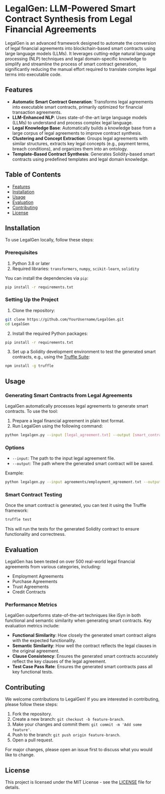 # LegalGen: LLM-Powered Smart Contract Synthesis from Legal Financial Agreements

LegalGen is an advanced framework designed to automate the conversion of legal financial agreements into blockchain-based smart contracts using large language models (LLMs). It leverages cutting-edge natural language processing (NLP) techniques and legal domain-specific knowledge to simplify and streamline the process of smart contract generation, significantly reducing the manual effort required to translate complex legal terms into executable code.

## Features

- **Automatic Smart Contract Generation**: Transforms legal agreements into executable smart contracts, primarily optimized for financial transaction agreements.
- **LLM-Enhanced NLP**: Uses state-of-the-art large language models (LLMs) to understand and process complex legal language.
- **Legal Knowledge Base**: Automatically builds a knowledge base from a large corpus of legal agreements to improve contract synthesis.
- **Clustering and Concept Extraction**: Groups legal agreements with similar structures, extracts key legal concepts (e.g., payment terms, breach conditions), and organizes them into an ontology.
- **Template-Based Contract Synthesis**: Generates Solidity-based smart contracts using predefined templates and legal domain knowledge.

## Table of Contents

- [Features](#features)
- [Installation](#installation)
- [Usage](#usage)
- [Evaluation](#evaluation)
- [Contributing](#contributing)
- [License](#license)

## Installation

To use LegalGen locally, follow these steps:

### Prerequisites

1. Python 3.8 or later
2. Required libraries: `transformers`, `numpy`, `scikit-learn`, `solidity`

You can install the dependencies via `pip`:

```bash
pip install -r requirements.txt
```

### Setting Up the Project

1. Clone the repository:

```bash
git clone https://github.com/YourUsername/LegalGen.git
cd LegalGen
```

2. Install the required Python packages:

```bash
pip install -r requirements.txt
```

3. Set up a Solidity development environment to test the generated smart contracts, e.g., using the [Truffle Suite](https://www.trufflesuite.com/):

```bash
npm install -g truffle
```

## Usage

### Generating Smart Contracts from Legal Agreements

LegalGen automatically processes legal agreements to generate smart contracts. To use the tool:

1. Prepare a legal financial agreement in plain text format.
2. Run LegalGen using the following command:

```bash
python legalgen.py --input [legal_agreement.txt] --output [smart_contract.sol]
```

### Options

- `--input`: The path to the input legal agreement file.
- `--output`: The path where the generated smart contract will be saved.

Example:

```bash
python legalgen.py --input agreements/employment_agreement.txt --output contracts/employment_contract.sol
```

### Smart Contract Testing

Once the smart contract is generated, you can test it using the Truffle framework:

```bash
truffle test
```

This will run the tests for the generated Solidity contract to ensure functionality and correctness.

## Evaluation

LegalGen has been tested on over 500 real-world legal financial agreements from various categories, including:

- Employment Agreements
- Purchase Agreements
- Trust Agreements
- Credit Contracts

### Performance Metrics

LegalGen outperforms state-of-the-art techniques like iSyn in both functional and semantic similarity when generating smart contracts. Key evaluation metrics include:

- **Functional Similarity**: How closely the generated smart contract aligns with the expected functionality.
- **Semantic Similarity**: How well the contract reflects the legal clauses in the original agreement.
- **Clause Consistency**: Ensures the generated smart contracts accurately reflect the key clauses of the legal agreement.
- **Test Case Pass Rate**: Ensures the generated smart contracts pass all key functional tests.

## Contributing

We welcome contributions to LegalGen! If you are interested in contributing, please follow these steps:

1. Fork the repository.
2. Create a new branch: `git checkout -b feature-branch`.
3. Make your changes and commit them: `git commit -m 'Add some feature'`.
4. Push to the branch: `git push origin feature-branch`.
5. Open a pull request.

For major changes, please open an issue first to discuss what you would like to change.

## License

This project is licensed under the MIT License - see the [LICENSE](LICENSE) file for details.

